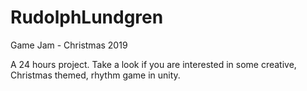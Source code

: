 # RudolphLundgren

Game Jam - Christmas 2019

A 24 hours project. Take a look if you are interested in some creative, Christmas themed, rhythm game in unity.
